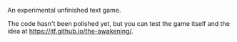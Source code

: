 An experimental unfinished text game.

The code hasn't been polished yet, but you can test the game itself and the idea at https://itf.github.io/the-awakening/.
